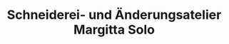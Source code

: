 ---
title: "Schneiderei- und Änderungsatelier Margitta Solo"
url: /sprockhoevel/schneiderei-und-aenderungsatelier-margitta-solo/
shop: Schneiderei
---